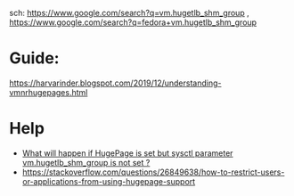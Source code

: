 sch: https://www.google.com/search?q=vm.hugetlb_shm_group , https://www.google.com/search?q=fedora+vm.hugetlb_shm_group

# Guide:
https://harvarinder.blogspot.com/2019/12/understanding-vmnrhugepages.html

# Help
- [What will happen if HugePage is set but sysctl parameter vm.hugetlb_shm_group is not set ?](https://access.redhat.com/solutions/1610713)
- https://stackoverflow.com/questions/26849638/how-to-restrict-users-or-applications-from-using-hugepage-support
